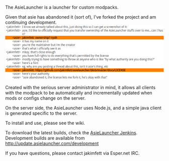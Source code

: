 The AsieLauncher is a launcher for custom modpacks. 

Given that asie has abandoned it (sort of), I've forked the project and am continuing development.
![](https://raw.githubusercontent.com/jakimfett/asielauncher/master/permission.png)

Created with the serious server administrator in mind, it allows all clients with the modpack to be automatically and incrementally updated when mods or configs change on the server. 

On the server side, the AsieLauncher uses Node.js, and a simple java client is generated specific to the server.

To install and use, please see the wiki.

To download the latest builds, check the [AsieLauncher Jenkins](http://jenkins.jakimfett.com/build/job/AsieLauncher/). Development builds are available from http://update.asielauncher.com/development

If you have questions, please contact jakimfett via Esper.net IRC.
